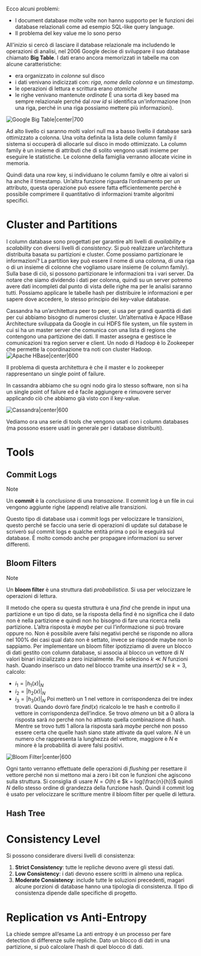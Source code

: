 Ecco alcuni problemi:
- I document database molte volte non hanno supporto per le funzioni dei database relazionali come ad esempio SQL-like query language. 
- Il problema del key value me lo sono perso

All'inizio si cercò di lasciare il database relazionale ma includendo le operazioni di analisi, nel 2006 Google decise di sviluppare il suo database chiamato **Big Table**. 
I dati erano ancora memorizzati in tabelle ma con alcune caratteristiche:
- era organizzato in *colonne* sul disco
- i dati venivano indicizzati con: *riga*, *nome della colonna* e un *timestamp*.
- le operazioni di lettura e scrittura erano *atomiche*
- le righe venivano mantenute *ordinate*
È una sorta di key based ma sempre relazionale perché dal *row id* si identifica un'informazione (non una riga, perché in una riga possiamo mettere più informazioni).

![Google Big Table|center|700](https://cloud.google.com/bigtable/img/storage-model.svg)

Ad alto livello ci saranno molti valori null ma a basso livello il database sarà ottimizzato a colonna. 
Una volta definita la lista delle column family il sistema si occuperà di allocarle sul disco in modo ottimizzato.
La column family è un insieme di attributi che di solito vengono usati insieme per eseguire le statistiche. Le colonne della famiglia verranno allocate vicine in memoria.  

Quindi data una row key, si individuano le column family e oltre ai valori si ha anche il timestamp. 
Un’altra funzione riguarda l’ordinamento per un attributo, questa operazione può essere fatta efficientemente perché è possibile comprimere il quantitativo di informazioni tramite algoritmi specifici.

# Cluster and Partitions

I column database sono progettati per garantire alti livelli di *availability* e *scalability* con diversi livelli di *consistency*. 
Si può realizzare un’architettura distribuita basata su partizioni e cluster. 
Come possiamo partizionare le informazioni?
La partition key può essere il nome di una colonna, di una riga o di un insieme di colonne che vogliamo usare insieme (le column family). Sulla base di ciò, si possono partizionare le informazioni tra i vari server. 
Da notare che siamo dividendo i dati per colonna, quindi su un server potremo avere dati incompleti dal punto di vista delle righe ma per le analisi saranno tutti.
Possiamo applicare le tabelle hash per distribuire le informazioni e per sapere dove accedere, lo stesso principio dei key-value database.

Cassandra ha un’architettura peer to peer, si usa per grandi quantità di dati per cui abbiamo bisogno di numerosi cluster. 
Un’alternativa è Apace HBase Architecture sviluppata da Google in cui HDFS file system, un file system in cui si ha un master server che comunica con una lista di regions che contengono una partizione dei dati. Il master assegna e gestisce le comunicazioni tra region server e client. Un nodo di Hadoop è lo Zookeeper che permette la coordinazione tra noti con cluster Hadoop. 
![Apache HBase|center|600](https://media.geeksforgeeks.org/wp-content/uploads/1111-7.png)

Il problema di questa architettura è che il master e lo zookeeper rappresentano un single point of failure. 

In cassandra abbiamo che su ogni nodo gira lo stesso software, non si ha un single point of failure ed è facile aggiungere e rimuovere server applicando ciò che abbiamo già visto con il key-value.

![Cassandra|center|600](https://cassandra.apache.org/_/_images/diagrams/apache-cassandra-diagrams-01.jpg)

Vediamo ora una serie di tools che vengono usati con i column databases (ma possono essere usati in generale per i database distribuiti). 

# Tools
## Commit Logs

> [!note]
> Un **commit** è la *conclusione* di una *transazione*.
> Il commit log è un file in cui vengono aggiunte righe (append) relative alle transizioni.

Questo tipo di database usa i commit logs per velocizzare le transizioni, questo perché se faccio una serie di operazioni di update sul database le scriverò sul commit logs e qualche entità prima o poi le eseguirà sul database. 
È molto comodo anche per propagare informazioni su server differenti. 

## Bloom Filters

> [!note]
> Un **bloom filter** è una struttura dati *probabilistica*. 
> Si usa per velocizzare le operazioni di lettura.

Il metodo che opera su questa struttura è una *find* che prende in input una partizione e un tipo di dato, se la risposta della find è no significa che il dato non è nella partizione e quindi non ho bisogno di fare una ricerca nella partizione. L’altra risposta è *maybe* per cui l’informazione si può trovare oppure no.
Non è possibile avere falsi negativi perché se risponde no allora nel 100% dei casi qual dato non è settato, invece se risponde maybe non lo sappiamo. 
Per implementare un bloom filter ipotizziamo di avere un blocco di dati gestito con column database, si associa al blocco un vettore di $N$ valori binari inizializzato a zero inizialmente. Poi seleziono $k \ll N$ funzioni hash. Quando inserisco un dato nel blocco tramite una *insert(x)* se $k = 3$, calcolo:
- $i_{1} = |h_{1}(x)|_N$
- $i_{2} = |h_{2}(x)|_N$
- $i_{3} = |h_{3}(x)|_N$
Poi metterò un 1 nel vettore in corrispondenza dei tre index trovati. 
Quando dovrò fare $find(x)$ ricalcolo le tre hash e controllo il vettore in corrispondenza dell’indice. 
Se trovo *almeno* un bit a 0 allora la risposta sarà *no* perché non ho attivato quella combinazione di hash. Mentre se trovo tutti 1 allora la risposta sarà *maybe* perché non posso essere certa che quelle hash siano state attivate da quel valore. 
$N$ è un numero che rappresenta la lunghezza del vettore, maggiore è $N$ e minore è la probabilità di avere falsi positivi. 

![Bloom Filter|center|600](https://ilyasergey.net/YSC2229/_images/bloom.png)

Ogni tanto verranno effettuate delle operazioni di *flushing* per resettare il vettore perché non si mettono mai a zero i bit con le funzioni che agiscono sulla struttura. 
Si consiglia di usare $N = O(h)$ e $k = log(\frac{n}{h})$ quindi $N$ dello stesso ordine di grandezza della funzione hash.
Quindi il commit log è usato per velocizzare le scritture mentre il bloom filter per quelle di lettura. 
## Hash Tree

# Consistency Level

Si possono considerare diversi livelli di consistenza:
1. **Strict Consistency**: tutte le repliche devono avere gli stessi dati.
2. **Low Consistency**: i dati devono essere scritti in almeno una replica.
3. **Moderate Consistency**: include tutte le soluzioni precedenti, magari alcune porzioni di database hanno una tipologia di consistenza. 
Il tipo di consistenza dipende dalle specifiche di progetto. 

# Replication vs Anti-Entropy

La chiede sempre all’esame
La anti entropy è un processo per fare detection di differenze sulle repliche. 
Dato un blocco di dati in una partizione, si può calcolare l’hash di quel blocco di dati.